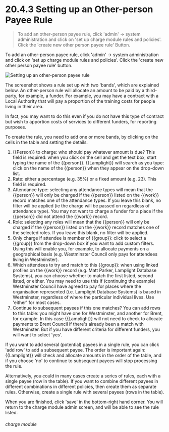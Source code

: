 # 20.4.3    Setting up an Other-person Payee Rule

> To add an other-person payee rule, click 'admin' -> system administration and click on 'set up charge module rules and policies'. Click the 'create new other person payee rule' Button. 

To add an other-person payee rule, click 'admin' -> system administration and click on 'set up charge module rules and policies'. Click the 'create new other person payee rule' button. 

![Setting up an other-person payee rule](254a.png)

The screenshot shows a rule set up with two 'bands', which are explained below. An other-person rule will allocate an amount to be paid by a third-party, for example, a funder. For example, you may have a contract with a Local Authority that will pay a proportion of the training costs for people living in their area. 

In fact, you may want to do this even if you do not have this type of contract but wish to apportion costs of services to different funders, for reporting purposes. 

To create the rule, you need to add one or more bands, by clicking on the cells in the table and setting the details.

  1. {{Person}} to charge: who should pay whatever amount is due? This field is required: when you click on the cell and get the text box, start typing the name of the {{person}}. {{Lamplight}} will search as you type: click on the name of the {{person}} when they appear on the drop-down list. 
 2. Rate: either a percentage (e.g. 35%) or a fixed amount (e.g. 23). This field is required. 
  3. Attendance type: selecting any attendance types will mean that the {{person}} will only be charged if the {{person}} listed on the {{work}} record matches one of the attendance types. If you leave this blank, no filter will be applied (ie the charge will be passed on regardless of attendance type). You may not want to charge a funder for a place if the {{person}} did not attend the {{work}} record. 
  4. Role: selecting any roles will mean that the {{person}} will only be charged if the {{person}} listed on the {{work}} record matches one of the selected roles. If you leave this blank, no filter will be applied. 
  5. Only charge if attendee is member of {{group}}: click to select a {{group}} from the drop-down box if you want to add custom filters. Using this will enable you, for example, to allocate payments on a geographical basis (e.g. Westminster Council only pays for attendees living in Westminster). 
  6. Which attendees to try and match to this {{group}}: when using linked profiles on the {{work}} record (e.g. Matt Parker, Lamplight Database Systems), you can choose whether to match the first listed, second listed, or either. You may need to use this if (continuing the example) Westminster Council have agreed to pay for places where the organisation represented (i.e. Lamplight Database Systems) is based in Westminster, regardless of where the particular individual lives. Use 'either' for most cases. 
  7. Continue to subsequent payees if this one matches? You can add rows to this table: you might have one for Westminster, and another for Brent, for example. In this case {{Lamplight}} will not need to check to allocate payments to Brent Council if there's already been a match with Westminster. But if you have different criteria for different funders, you will want to select 'yes'. 

If you want to add several (potential) payees in a single rule, you can click 'add row' to add a subsequent payee. The order is important again: {{Lamplight}} will check and allocate amounts in the order of the table, and if you choose 'no' to continue to subsequent payees will stop processing the rule. 

Alternatively, you could in many cases create a series of rules, each with a single payee (row in the table). If you want to combine different payees in different combinations in different policies, then create them as separate rules. Otherwise, create a single rule with several payees (rows in the table). 

When you are finished, click 'save' in the bottom-right hand corner. You will return to the charge module admin screen, and will be able to see the rule listed. 

###### charge module

